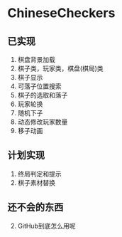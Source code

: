 # ChineseCheckers

## 已实现

1. 棋盘背景加载
2. 棋子类，玩家类，棋盘(棋局)类
3. 棋子显示
4. 可落子位置搜索
5. 棋子的选取和落子
6. 玩家轮换
7. 随机下子
8. 动态修改玩家数量
9. 移子动画

## 计划实现

1. 终局判定和提示
2. 棋子素材替换

## 还不会的东西

2. GitHub到底怎么用呢
